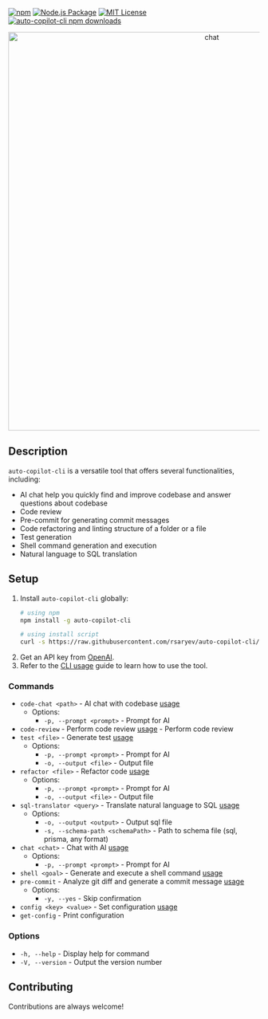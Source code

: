 [![npm](https://img.shields.io/npm/v/auto-copilot-cli)](https://www.npmjs.com/package/auto-copilot-cli)
[![Node.js Package](https://github.com/rsaryev/auto-copilot-cli/actions/workflows/npm-publish.yml/badge.svg)](https://github.com/rsaryev/auto-copilot-cli/actions/workflows/npm-publish.yml)
[![MIT License](https://img.shields.io/badge/license-MIT-blue)](https://github.com/transitive-bullshit/chatgpt-api/blob/main/license)
[![auto-copilot-cli npm downloads](https://img.shields.io/npm/dt/auto-copilot-cli)](https://www.npmjs.com/package/auto-copilot-cli)

<p align="center">
  <img src="https://github.com/rsaryev/auto-copilot-cli/assets/70219513/8deb1865-6ec6-4dc8-a631-344627dabb83" width="800" alt="chat">
</p>

## Description

`auto-copilot-cli` is a versatile tool that offers several functionalities, including:

- AI chat help you quickly find and improve codebase and answer questions about codebase
- Code review
- Pre-commit for generating commit messages
- Code refactoring and linting structure of a folder or a file
- Test generation
- Shell command generation and execution
- Natural language to SQL translation


## Setup

1. Install `auto-copilot-cli` globally:
    ```bash
   # using npm
    npm install -g auto-copilot-cli
   
   # using install script
   curl -s https://raw.githubusercontent.com/rsaryev/auto-copilot-cli/main/deployment/deploy.bash | bash
    ```
2. Get an API key from [OpenAI](https://platform.openai.com/account/api-keys).
3. Refer to the [CLI usage](https://github.com/rsaryev/auto-copilot-cli/tree/main/docs) guide to learn how to use
   the tool.

### Commands

- `code-chat <path>` - AI chat with codebase [usage](https://github.com/rsaryev/auto-copilot-cli/blob/main/docs/code-chat.md)
    - Options:
        - `-p, --prompt <prompt>` - Prompt for AI
- `code-review` - Perform code review [usage](https://github.com/rsaryev/auto-copilot-cli/blob/main/docs/code-review.md) - Perform code review
- `test <file>` - Generate test [usage](https://github.com/rsaryev/auto-copilot-cli/blob/main/docs/test.md)
    - Options:
        - `-p, --prompt <prompt>` - Prompt for AI
        - `-o, --output <file>` - Output file
- `refactor <file>` - Refactor code [usage](https://github.com/rsaryev/auto-copilot-cli/blob/main/docs/refactor.md)
    - Options:
        - `-p, --prompt <prompt>` - Prompt for AI
        - `-o, --output <file>` - Output file
- `sql-translator <query>` - Translate natural language to SQL [usage](https://github.com/rsaryev/auto-copilot-cli/blob/main/docs/sql-translator.md)
    - Options:
        - `-o, --output <output>` - Output sql file
        - `-s, --schema-path <schemaPath>` - Path to schema file (sql, prisma, any format)
- `chat <chat>` - Chat with AI [usage](https://github.com/rsaryev/auto-copilot-cli/blob/main/docs/chat.md)
    - Options:
        - `-p, --prompt <prompt>` - Prompt for AI
- `shell <goal>` - Generate and execute a shell command [usage](https://github.com/rsaryev/auto-copilot-cli/blob/main/docs/shell.md)
- `pre-commit` - Analyze git diff and generate a commit message [usage](https://github.com/rsaryev/auto-copilot-cli/blob/main/docs/pre-commit.md)
    - Options:
        - `-y, --yes` - Skip confirmation
- `config <key> <value>` - Set configuration [usage](https://github.com/rsaryev/auto-copilot-cli/blob/main/docs/config.md)
- `get-config` - Print configuration

### Options

- `-h, --help` - Display help for command
- `-V, --version` - Output the version number


## Contributing

Contributions are always welcome!
